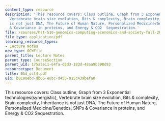 ```yaml
---
content_type: resource
description: 'This resource covers: Class outline, Graph from 3 Exponential technologies(synergistic),
  Vertebrate brain size evolution, Bits & complexity, Brain complexity, Inheritance
  is not just DNA, The Future of Human Nature, Personalized Medicine/Genetics, SNPs
  & Covariance in proteins, and Energy & CO2  Sequestration.'
file: /courses/hst-510-genomics-computing-economics-and-society-fall-2005/b0190ebddb66e8bcd455915c439befa0_05d_oct4.pdf
file_type: application/pdf
learning_resource_types:
- Lecture Notes
ocw_type: OCWFile
parent_title: Lecture Notes
parent_type: CourseSection
parent_uid: 175a3e11-64fa-d5d3-183d-48aa9b598d93
resourcetype: Document
title: 05d_oct4.pdf
uid: b0190ebd-db66-e8bc-d455-915c439befa0
---
```

This resource covers: Class outline, Graph from 3 Exponential technologies(synergistic), Vertebrate brain size evolution, Bits & complexity, Brain complexity, Inheritance is not just DNA, The Future of Human Nature, Personalized Medicine/Genetics, SNPs & Covariance in proteins, and Energy & CO2  Sequestration.

